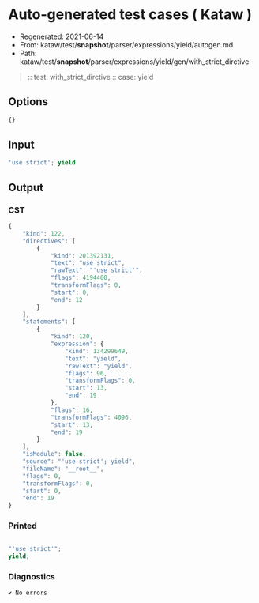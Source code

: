 # Auto-generated test cases ( Kataw )
- Regenerated: 2021-06-14
- From: kataw/test/__snapshot__/parser/expressions/yield/autogen.md
- Path: kataw/test/__snapshot__/parser/expressions/yield/gen/with_strict_dirctive
> :: test: with_strict_dirctive
> :: case: yield
## Options

`````js
{}
`````
## Input

`````js
'use strict'; yield
`````
## Output

### CST

```javascript
{
    "kind": 122,
    "directives": [
        {
            "kind": 201392131,
            "text": "use strict",
            "rawText": "'use strict'",
            "flags": 4194400,
            "transformFlags": 0,
            "start": 0,
            "end": 12
        }
    ],
    "statements": [
        {
            "kind": 120,
            "expression": {
                "kind": 134299649,
                "text": "yield",
                "rawText": "yield",
                "flags": 96,
                "transformFlags": 0,
                "start": 13,
                "end": 19
            },
            "flags": 16,
            "transformFlags": 4096,
            "start": 13,
            "end": 19
        }
    ],
    "isModule": false,
    "source": "'use strict'; yield",
    "fileName": "__root__",
    "flags": 0,
    "transformFlags": 0,
    "start": 0,
    "end": 19
}
```

### Printed

```javascript

"'use strict'";
yield;
```

### Diagnostics

```javascript
✔ No errors
```

